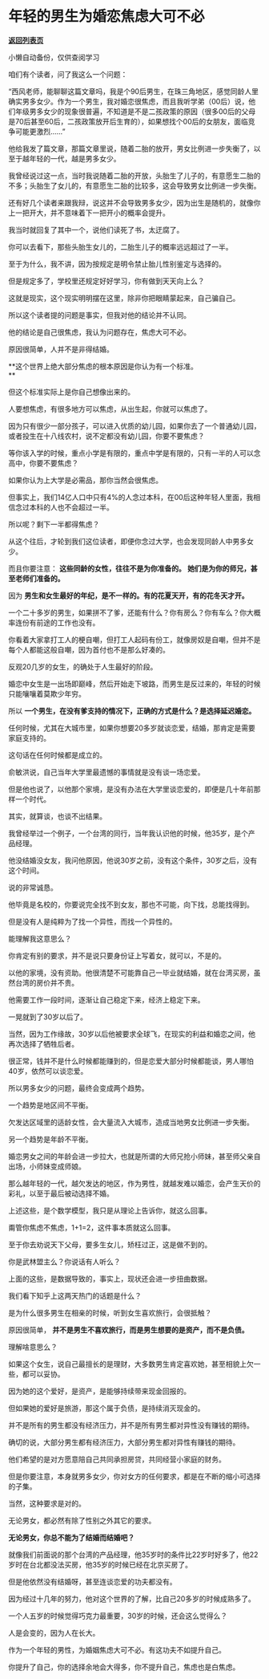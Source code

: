 # 年轻的男生为婚恋焦虑大可不必

[**返回列表页**](/gzh/记忆承载3)

小懒自动备份，仅供查阅学习

咱们有个读者，问了我这么一个问题：  

  

“西风老师，能聊聊这篇文章吗，我是个90后男生，在珠三角地区，感觉同龄人里确实男多女少。作为一个男生，我对婚恋很焦虑，而且我听学弟（00后）说，他们年级男多女少的现象很普遍，不知道是不是二孩政策的原因（很多00后的父母是70后甚至60后，二孩政策放开后生育的），如果想找个00后的女朋友，面临竞争可能更激烈……”

  

他给我发了篇文章，那篇文章里说，随着二胎的放开，男女比例进一步失衡了，以至于越年轻的一代，越是男多女少。  

  

我曾经说过这一点，当时我说随着二胎的开放，头胎生了儿子的，有意愿生二胎的不多；头胎生了女儿的，有意愿生二胎的比较多，这会导致男女比例进一步失衡。

  

还有好几个读者来跟我辩，说这并不会导致男多女少，因为出生是随机的，就像你上一把开大，并不意味着下一把开小的概率会提升。

  

我当时就回复了其中一个，说他们读死了书，太迂腐了。  

  

你可以去看下，那些头胎生女儿的，二胎生儿子的概率远远超过了一半。  

  

至于为什么，我不讲，因为按规定是明令禁止胎儿性别鉴定与选择的。  

  

但是规定多了，学校里还规定好好学习，你有做到天天向上么？

  

这就是现实，这个现实明明摆在这里，除非你把眼睛蒙起来，自己骗自己。

  

所以这个读者提的问题是事实，但我对他的结论并不认同。

  

他的结论是自己很焦虑，我认为问题存在，焦虑大可不必。  

  

原因很简单，人并不是非得结婚。

  

 **这个世界上绝大部分焦虑的根本原因是你认为有一个标准。  
**

  

但这个标准实际上是你自己想像出来的。  

  

人要想焦虑，有很多地方可以焦虑，从出生起，你就可以焦虑了。  

  

因为只有很少一部分孩子，可以进入优质的幼儿园，如果你去了一个普通幼儿园，或者投生在十八线农村，说不定都没有幼儿园，你要不要焦虑？  

  

等你该入学的时候，重点小学是有限的，重点中学是有限的，只有一半的人可以念高中，你要不要焦虑？  

  

如果你认为上大学是必需品，那你当然会很焦虑。  

  

但事实上，我们14亿人口中只有4%的人念过本科，在00后这种年轻人里面，我相信念过本科的人也不会超过一半。

  

所以呢？剩下一半都得焦虑？

  

从这个往后，才轮到我们这位读者，即便你念过大学，也会发现同龄人中男多女少。

  

而且你要注意： **这些同龄的女性，往往不是为你准备的。** **她们是为你的师兄，甚至老师们准备的。**

  

因为 **男生和女生最好的年纪，是不一样的。有的花夏天开，有的花冬天才开。**  

  

一个二十多岁的男生，如果拼不了爹，还能有什么？你有房么？你有车么？你大概率连份有前途的工作也没有。  

  

你看着大家拿打工人的梗自嘲，但打工人起码有份工，就像房奴是自嘲，但并不是每个人都能这般自嘲，因为首付也不是那么好凑的。

  

反观20几岁的女生，的确处于人生最好的阶段。  

  

婚恋中女生是一出场即巅峰，然后开始走下坡路，而男生是反过来的，年轻的时候只能嚷嚷着莫欺少年穷。

  

所以 **一个男生，在没有爹支持的情况下，正确的方式是什么？是选择延迟婚恋。**  

  

任何时候，尤其在大城市里，如果你想要20多岁就谈恋爱，结婚，那肯定是需要家庭支持的。  

  

这句话在任何时候都是成立的。  

  

俞敏洪说，自己当年大学里最遗憾的事情就是没有谈一场恋爱。

  

但是他也说了，以他那个家境，是没有办法在大学里谈恋爱的，即便是几十年前那样一个时代。

  

其实，就算谈，也谈不出结果。  

  

我曾经举过一个例子，一个台湾的同行，当年我认识他的时候，他35岁，是个产品经理。

  

他没结婚没女友，我问他原因，他说30岁之前，没有这个条件，30岁之后，没有这个时间。  

  

说的非常诚恳。

  

他毕竟是名校的，你要说完全找不到女友，那也不可能，向下找，总能找得到。  

  

但是没有人是纯粹为了找一个异性，而找一个异性的。

  

能理解我这意思么？

  

你肯定有别的要求，并不是说只要身份证上写着女，就可以，不是的。

  

以他的家境，没有资助。他很清楚不可能靠自己一毕业就结婚，就在台湾买房，虽然台湾的房价并不贵。  

  

他需要工作一段时间，逐渐让自己稳定下来，经济上稳定下来。  

  

一晃就到了30岁以后了。  

  

当然，因为工作缘故，30岁以后他被要求全球飞，在现实的利益和婚恋之间，他再次选择了牺牲后者。  

  

很正常，钱并不是什么时候都能赚到的，但是恋爱大部分时候都能谈，男人哪怕40岁，依然可以谈恋爱。  

  

所以男多女少的问题，最终会变成两个趋势。  

  

一个趋势是地区间不平衡。

  

欠发达区域里的适龄女性，会大量流入大城市，造成当地男女比例进一步失衡。  

  

另一个趋势是年龄不平衡。

  

婚恋男女之间的年龄会进一步拉大，也就是所谓的大师兄抢小师妹，甚至师父亲自出场，小师妹变成师娘。

  

那么越年轻的一代，越欠发达的地区，作为男性，就越发难以婚恋，会产生天价的彩礼，以至于最后被动选择不婚。

  

上述这些，是个数学模型，我只是从理论上告诉你，就这么回事。  

  

甭管你焦虑不焦虑，1+1=2，这件事本质就这么回事。  

  

至于你去劝说天下父母，要多生女儿，矫枉过正，这是做不到的。  

  

你是武林盟主么？你说话有人听么？

  

上面的这些，是数据导致的，事实上，现状还会进一步扭曲数据。

  

我们看下知乎上这两天热门的话题是什么？  

  

是为什么很多男生在相亲的时候，听到女生喜欢旅行，会很抵触？

  

原因很简单， **并不是男生不喜欢旅行，而是男生想要的是资产，而不是负债。**  

  

理解啥意思么？

  

如果这个女生，说自己最擅长的是理财，大多数男生肯定喜欢她，甚至相貌上欠一些，都可以妥协。

  

因为她的这个爱好，是资产，是能够持续带来现金回报的。  

  

但如果她的爱好是旅游，那这个属于负债，是持续消灭现金的。

  

并不是所有的男生都没有经济压力，并不是所有男生都对异性没有赚钱的期待。  

  

确切的说，大部分男生都有经济压力，大部分男生都对异性有赚钱的期待。

  

他们希望的是对方愿意陪自己共同承担房贷，共同经营小家庭的财务。  

  

但是你要注意，本身就男多女少，你对女方的任何要求，都是在不断的缩小可选择的子集。  

  

当然，这种要求是对的。  

  

无论男女，都必然有除了性别之外其它的要求。

  

 **无论男女，你总不能为了结婚而结婚吧？**

  

就像我们前面说的那个台湾的产品经理，他35岁时的条件比22岁时好多了，他22岁时在台北都没法买房，他35岁的时候已经在北京买房了。  

  

但是他依然没有结婚呀，甚至连谈恋爱的功夫都没有。  

  

因为经过十几年的努力，他对这个世界的了解，比自己20多岁的时候成熟多了。  

  

一个人五岁的时候觉得巧克力最重要，30岁的时候，还会这么觉得么？  

  

人是会变的，因为人在长大。  

  

作为一个年轻的男性，为婚姻焦虑大可不必。有这功夫不如提升自己。

  

你提升了自己，你的选择余地会大得多，你不提升自己，焦虑也是白焦虑。

